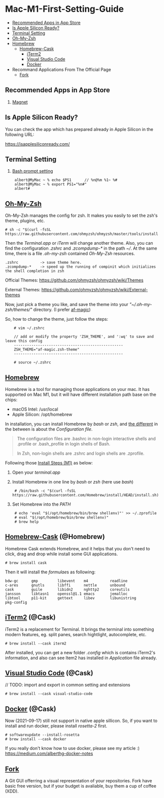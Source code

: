 # Mac-M1-First-Setting-Guide

- [Recommended Apps in App Store](#recommended-apps-in-app-store)
- [Is Apple Silicon Ready?](#is-apple-silicon-ready)
- [Terminal Setting](#terminal-setting)
- [Oh-My-Zsh](#oh-my-zsh)
- [Homebrew](#homebrew)
    - [Homebrew-Cask](#homebrew-cask-homebrew)
        - [iTerm2](#iterm2-cask)
        - [Visual Studio Code](#visual-studio-code-cask)
        - [Docker](#docker-cask)
- Recommand Applications From The Official Page
    - [Fork](fork)


## Recommended Apps in App Store

1. [Magnet](https://apps.apple.com/tw/app/magnet/id441258766?mt=12)


## Is Apple Silicon Ready?

You can check the app which has prepared already in Apple Silicon in the following URL:

https://isapplesiliconready.com/


## Terminal Setting

1. [Bash prompt setting](https://osxdaily.com/2006/12/11/how-to-customize-your-terminal-prompt/)

        albert@MyMac ~ % echo $PS1      // %n@%m %1~ %#
        albert@MyMac ~ % export PS1="%n#"
        albert#


## [Oh-My-Zsh](https://github.com/ohmyzsh/ohmyzsh)

Oh-My-Zsh manages the config for zsh. It makes you easily to set the zsh's theme, plugins, etc.

    # sh -c "$(curl -fsSL https://raw.githubusercontent.com/ohmyzsh/ohmyzsh/master/tools/install.sh)"
        
Then the *Terminal.app* or *iTerm* will change another theme. Also, you can find the configuration *.zshrc* and *.zcompdump-\** in the path
*~/*. At the same time, there is a file *.oh-my-zsh* contained *Oh-My-Zsh* resources.

    .zshrc          -> save theme here.
    .zcompdump-*    -> speed up the running of compinit which initializes the shell completion in zsh

Official Themes: https://github.com/ohmyzsh/ohmyzsh/wiki/Themes

External Themes: https://github.com/ohmyzsh/ohmyzsh/wiki/External-themes

Now, just pick a theme you like, and save the theme into your *"~/.oh-my-zsh/themes/"* directory. (I prefer [af-magic](https://github.com/ohmyzsh/ohmyzsh/wiki/Themes#af-magic))

So, how to change the theme, just follow the steps:

        # vim ~/.zshrc
        
        // add or modify the property 'ZSH_THEME', and ':wq' to save and leave this config
        --------------------------------------------------
        ZSH_THEME="af-magic.zsh-theme"
        --------------------------------------------------
        
        # source ~/.zshrc


## [Homebrew](https://docs.brew.sh/)

Homebrew is a tool for managing those applications on your mac. It has supported on Mac M1, but it will have different installation path base on the chips:

* macOS Intel:      /usr/local
* Apple Silicon:    /opt/homebrew

In installation, you can install Homebrew by *bash* or *zsh*, and [the different](https://www.educba.com/zsh-vs-bash/) in the between is about the *Configuration file*.


> The configuration files are .bashrc in non-login interactive shells and .profile or .bash_profile in login shells of Bash. 
> 
> In Zsh, non-login shells are .zshrc and login shells are .zprofile.



Following those [Install Steps (M1)](https://docs.brew.sh/Installation) as below: 

1. Open your *terminal.app*
1. Install Homebrew in one line by *bash* or *zsh* (here use *bash*)

        # /bin/bash -c "$(curl -fsSL https://raw.githubusercontent.com/Homebrew/install/HEAD/install.sh)"

1. Set Homebrew into the *PATH*

        # echo 'eval "$(/opt/homebrew/bin/brew shellenv)"' >> ~/.zprofile
        # eval "$(/opt/homebrew/bin/brew shellenv)"
        # brew help


## [Homebrew-Cask](https://github.com/Homebrew/homebrew-cask) (@Homebrew)

Homebrew Cask extends Homebrew, and it helps that you don't need to click, drag and drop while install some GUI applications.

    # brew install cask

Then it will install the *formulae*s as following:

    bdw-gc      gmp         libevent    m4          readline
    c-ares      gnutls      libffi      nettle      unbound
    cask        guile       libidn2     nghttp2     coreutils
    jansson     libtasn1    openssl@1.1 emacs       jemalloc
    libtool     p11-kit     gettext     libev       libunistring
    pkg-config


## [iTerm2](https://iterm2.com/) (@Cask)

iTerm2 is a replacement for Terminal. It brings the terminal into something modern features, eg. split panes, search hightlight, autocomplete, etc.

    # brew install --cask iterm2

After installed, you can get a new folder *.config* which is contains iTerm2's information, and also can see Item2 has installed in *Application* file already.


## [Visual Studio Code](https://code.visualstudio.com/) (@Cask)

// TODO:  import and export in common setting and extensions

    # brew install --cask visual-studio-code


## [Docker](https://docs.docker.com/desktop/mac/apple-silicon/) (@Cask)

Now (2021-09-17) still not support in native apple sillicon. So, if you want to install and run docker, please install *rosetta-2* first.

    # softwareupdate --install-rosetta
    # brew install --cask docker

If you really don't know how to use docker, please see my article :) https://medium.com/alberthg-docker-notes


## [Fork](https://git-fork.com/)

A Git GUI offerring a visual representation of your repositories. Fork have basic free version, but if your budget is avaliable, buy them a cup of coffee (XDD).


